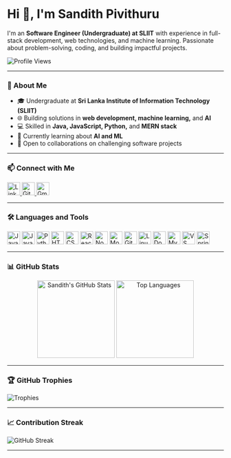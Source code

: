 # Hi 👋, I'm Sandith Pivithuru

I'm an **Software Engineer (Undergraduate) at SLIIT** with experience in full-stack development, web technologies, and machine learning. Passionate about problem-solving, coding, and building impactful projects.

![Profile Views](https://komarev.com/ghpvc/?username=SandithP2001&color=blue)

---

### 🌟 About Me
- 🎓 Undergraduate at **Sri Lanka Institute of Information Technology (SLIIT)**
- 🌐 Building solutions in **web development, machine learning,** and **AI**
- 💻 Skilled in **Java, JavaScript, Python,** and **MERN stack**
- 🤖 Currently learning about **AI and ML**
- 🌱 Open to collaborations on challenging software projects

---


### 📫 Connect with Me

<p align="left">
  <a href="https://www.linkedin.com/in/sandithpivithuru/" target="_blank">
    <img src="https://img.shields.io/static/v1?label=&message=LinkedIn&color=0077B5&logo=linkedin&logoColor=white" alt="LinkedIn" height="30"/>
  </a>
  <a href="https://github.com/SandithP2001" target="_blank">
    <img src="https://img.shields.io/static/v1?label=&message=GitHub&color=181717&logo=github&logoColor=white" alt="GitHub" height="30"/>
  </a>
  <a href="mailto:sandithpivithuru@gmail.com" target="_blank">
    <img src="https://img.shields.io/static/v1?label=&message=Email&color=D14836&logo=gmail&logoColor=white" alt="Gmail" height="30"/>
  </a>
</p>



---

### 🛠 Languages and Tools

<p align="left">
  <img src="https://img.shields.io/static/v1?label=&message=Java&color=ED8B00&logo=java&logoColor=white" alt="Java" height="30"/>
  <img src="https://img.shields.io/static/v1?label=&message=JavaScript&color=F7DF1E&logo=javascript&logoColor=black" alt="JavaScript" height="30"/>
  <img src="https://img.shields.io/static/v1?label=&message=Python&color=3776AB&logo=python&logoColor=white" alt="Python" height="30"/>
  <img src="https://img.shields.io/static/v1?label=&message=HTML5&color=E34F26&logo=html5&logoColor=white" alt="HTML5" height="30"/>
  <img src="https://img.shields.io/static/v1?label=&message=CSS3&color=1572B6&logo=css3&logoColor=white" alt="CSS3" height="30"/>
  <img src="https://img.shields.io/static/v1?label=&message=React&color=20232A&logo=react&logoColor=61DAFB" alt="React" height="30"/>
  <img src="https://img.shields.io/static/v1?label=&message=Node.js&color=339933&logo=nodedotjs&logoColor=white" alt="Node.js" height="30"/>
  <img src="https://img.shields.io/static/v1?label=&message=MongoDB&color=47A248&logo=mongodb&logoColor=white" alt="MongoDB" height="30"/>
  <img src="https://img.shields.io/static/v1?label=&message=Git&color=F05032&logo=git&logoColor=white" alt="Git" height="30"/>
  <img src="https://img.shields.io/static/v1?label=&message=Linux&color=FCC624&logo=linux&logoColor=black" alt="Linux" height="30"/>
  <img src="https://img.shields.io/static/v1?label=&message=Docker&color=2496ED&logo=docker&logoColor=white" alt="Docker" height="30"/>
  <img src="https://img.shields.io/static/v1?label=&message=MySQL&color=4479A1&logo=mysql&logoColor=white" alt="MySQL" height="30"/>
  <img src="https://img.shields.io/static/v1?label=&message=VS%20Code&color=007ACC&logo=visual-studio-code&logoColor=white" alt="VS Code" height="30"/>
  <img src="https://img.shields.io/static/v1?label=&message=Spring%20Boot&color=6DB33F&logo=spring&logoColor=white" alt="Spring Boot" height="30"/>
</p>




---

### 📊 GitHub Stats

<p align="center">
  <img src="https://github-readme-stats.vercel.app/api?username=SandithP2001&show_icons=true&hide_border=true&title_color=00aaff&icon_color=00aaff&text_color=ffffff&bg_color=0d1117&hide=contribs" alt="Sandith's GitHub Stats" height="180"/>
  <img src="https://github-readme-stats.vercel.app/api/top-langs/?username=SandithP2001&layout=compact&hide_border=true&title_color=00aaff&text_color=ffffff&bg_color=0d1117" alt="Top Languages" height="180"/>
</p>



---

### 🏆 GitHub Trophies

![Trophies](https://github-profile-trophy.vercel.app/?username=SandithP2001&theme=darkhub&column=6&margin-w=15&margin-h=15)


---

### 📈 Contribution Streak
![GitHub Streak](https://github-readme-streak-stats.herokuapp.com/?user=SandithP2001&theme=radical)

---
